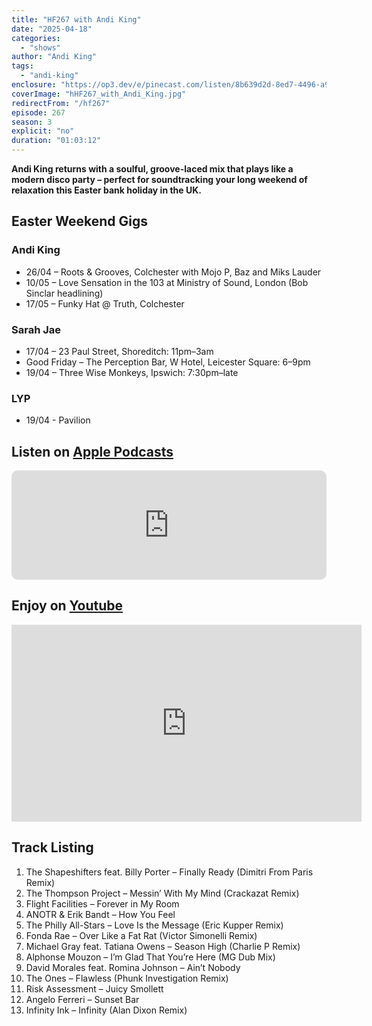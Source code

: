 ```yaml
---
title: "HF267 with Andi King"
date: "2025-04-18"
categories:
  - "shows"
author: "Andi King"
tags:
  - "andi-king"
enclosure: "https://op3.dev/e/pinecast.com/listen/8b639d2d-8ed7-4496-a904-d9ba0f7ec008.mp3?source=rss&ext=asset.mp3 91194525 audio/mpeg"
coverImage: "hHF267_with_Andi_King.jpg"
redirectFrom: "/hf267"
episode: 267
season: 3
explicit: "no"
duration: "01:03:12"
---
```

**Andi King returns with a soulful, groove-laced mix that plays like a modern disco party – perfect for soundtracking your long weekend of relaxation this Easter bank holiday in the UK.**

## Easter Weekend Gigs

### Andi King

- 26/04 – Roots & Grooves, Colchester with Mojo P, Baz and Miks Lauder
- 10/05 – Love Sensation in the 103 at Ministry of Sound, London (Bob Sinclar headlining)
- 17/05 – Funky Hat @ Truth, Colchester

### Sarah Jae

- 17/04 – 23 Paul Street, Shoreditch: 11pm–3am
- Good Friday – The Perception Bar, W Hotel, Leicester Square: 6–9pm
- 19/04 – Three Wise Monkeys, Ipswich: 7:30pm–late

### LYP

- 19/04 - Pavilion

## Listen on [Apple Podcasts](https://podcasts.apple.com/gb/podcast/hf267-with-andi-king-18-april-2025/id355833875?i=1000703952669)

<iframe allow="autoplay *; encrypted-media *; fullscreen *; clipboard-write" frameborder="0" height="175" style="width:100%;max-width:660px;overflow:hidden;border-radius:10px;" sandbox="allow-forms allow-popups allow-same-origin allow-scripts allow-storage-access-by-user-activation allow-top-navigation-by-user-activation" src="https://embed.podcasts.apple.com/gb/podcast/hf267-with-andi-king-18-april-2025/id355833875?i=1000703952669"></iframe>

## Enjoy on [Youtube](https://youtu.be/jTK1haKwU0Q?si=1Txg5jz41ROtHbjT)

<iframe width="560" height="315" src="https://www.youtube.com/embed/jTK1haKwU0Q?si=1Txg5jz41ROtHbjT" title="YouTube video player" frameborder="0" allow="accelerometer; autoplay; clipboard-write; encrypted-media; gyroscope; picture-in-picture; web-share" referrerpolicy="strict-origin-when-cross-origin" allowfullscreen></iframe>


## Track Listing

1. The Shapeshifters feat. Billy Porter – Finally Ready (Dimitri From Paris Remix)
2. The Thompson Project – Messin’ With My Mind (Crackazat Remix)
3. Flight Facilities – Forever in My Room
4. ANOTR & Erik Bandt – How You Feel
5. The Philly All-Stars – Love Is the Message (Eric Kupper Remix)
6. Fonda Rae – Over Like a Fat Rat (Victor Simonelli Remix)
7. Michael Gray feat. Tatiana Owens – Season High (Charlie P Remix)
8. Alphonse Mouzon – I’m Glad That You’re Here (MG Dub Mix)
9. David Morales feat. Romina Johnson – Ain’t Nobody
10. The Ones – Flawless (Phunk Investigation Remix)
11. Risk Assessment – Juicy Smollett
12. Angelo Ferreri – Sunset Bar
13. Infinity Ink – Infinity (Alan Dixon Remix)

